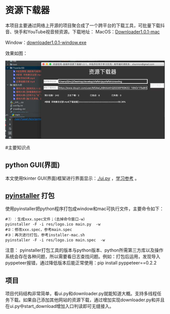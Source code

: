 # 资源下载器
本项目主要通过网络上开源的项目聚合成了一个跨平台的下载工具，可批量下载抖音、快手和YouTube视音频资源。下载地址：
MacOS：[Downloader1.0.1-mac](https://github.com/xhunmon/PythonIsTools/releases/download/v1.0.1/downloader1.0.1-mac)

Window：[downloader1.0.1-window.exe](https://github.com/xhunmon/PythonIsTools/releases/download/v1.0.1/downloader1.0.1-window.exe)

效果如图：

![下载器截图](./doc/example.jpg)

#主要知识点

## python GUI(界面)

本文使用tkinter GUI(界面)框架进行界面显示：[./ui.py](ui.py) ，[学习参考](https://www.cnblogs.com/shwee/p/9427975.html) 。

## [pyinstaller](https://pyinstaller.readthedocs.io/en/stable/) 打包

使用pyinstaller把python程序打包成window和mac可执行文件，主要命令如下：
```shell
#① ：生成xxx.spec文件；（去掉命令窗口-w）
pyinstaller -F -i res/logo.ico main.py  -w
#②：修改xxx.spec，参考main.spec
#③：再次进行打包，参考installer-mac.sh
pyinstaller -F -i res/logo.ico main.spec  -w
```
注意：
pyinstaller打包工具的版本与python版本、python所需第三方库以及操作系统会存在各种问题，所以需要看日志查找问题。例如：打包后运用，发现导入pyppeteer报错，通过降低版本后能正常使用：pip install pyppeteer==0.2.2

## 项目
项目代码结构非常简单，看ui.py和downloader.py就能知道大概。支持多线程任务下载。如果自己添加其他网站的资源下载，通过增加实现downloader.py和并且在ui.py中start_download增加入口判读即可无缝接入。
